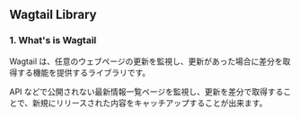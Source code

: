 ## Wagtail Library

### 1. What's is Wagtail
Wagtail は、任意のウェブページの更新を監視し、更新があった場合に差分を取得する機能を提供するライブラリです。

API などで公開されない最新情報一覧ページを監視し、更新を差分で取得することで、新規にリリースされた内容をキャッチアップすることが出来ます。
